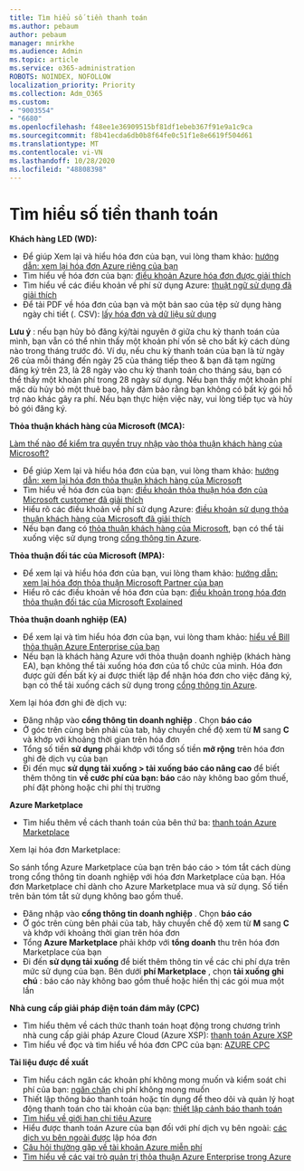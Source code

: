 ```yaml
---
title: Tìm hiểu số tiền thanh toán
ms.author: pebaum
author: pebaum
manager: mnirkhe
ms.audience: Admin
ms.topic: article
ms.service: o365-administration
ROBOTS: NOINDEX, NOFOLLOW
localization_priority: Priority
ms.collection: Adm_O365
ms.custom:
- "9003554"
- "6680"
ms.openlocfilehash: f48ee1e36909515bf81df1ebeb367f91e9a1c9ca
ms.sourcegitcommit: f8b41ecda6db0b8f64fe0c51f1e8e6619f504d61
ms.translationtype: MT
ms.contentlocale: vi-VN
ms.lasthandoff: 10/28/2020
ms.locfileid: "48808398"
---
```

# <a name="understand-billing-amount"></a>Tìm hiểu số tiền thanh toán

**Khách hàng LED (WD):**

- Để giúp Xem lại và hiểu hóa đơn của bạn, vui lòng tham khảo: [hướng dẫn: xem lại hóa đơn Azure riêng của bạn](https://docs.microsoft.com/azure/cost-management-billing/understand/review-individual-bill?WT.mc_id=Portal-Microsoft_Azure_Support)
- Tìm hiểu về hóa đơn của bạn: [điều khoản Azure hóa đơn được giải thích](https://docs.microsoft.com/azure/cost-management-billing/understand/understand-invoice?WT.mc_id=Portal-Microsoft_Azure_Support)
- Tìm hiểu về các điều khoản về phí sử dụng Azure: [thuật ngữ sử dụng đã giải thích](https://docs.microsoft.com/azure/cost-management-billing/understand/understand-usage?WT.mc_id=Portal-Microsoft_Azure_Support)
- Để tải PDF về hóa đơn của bạn và một bản sao của tệp sử dụng hàng ngày chi tiết (. CSV): [lấy hóa đơn và dữ liệu sử dụng](https://docs.microsoft.com/azure/billing/billing-download-azure-invoice-daily-usage-date?WT.mc_id=Portal-Microsoft_Azure_Support)

**Lưu ý** : nếu bạn hủy bỏ đăng ký/tài nguyên ở giữa chu kỳ thanh toán của mình, bạn vẫn có thể nhìn thấy một khoản phí vốn sẽ cho bất kỳ cách dùng nào trong tháng trước đó. Ví dụ, nếu chu kỳ thanh toán của bạn là từ ngày 26 của mỗi tháng đến ngày 25 của tháng tiếp theo & bạn đã tạm ngừng đăng ký trên 23, là 28 ngày vào chu kỳ thanh toán cho tháng sáu, bạn có thể thấy một khoản phí trong 28 ngày sử dụng. Nếu bạn thấy một khoản phí mặc dù hủy bỏ một thuê bao, hãy đảm bảo rằng bạn không có bất kỳ gói hỗ trợ nào khác gây ra phí. Nếu bạn thực hiện việc này, vui lòng tiếp tục và hủy bỏ gói đăng ký.

**Thỏa thuận khách hàng của Microsoft (MCA):**

[Làm thế nào để kiểm tra quyền truy nhập vào thỏa thuận khách hàng của Microsoft?](https://docs.microsoft.com/azure/cost-management-billing/manage/download-azure-invoice-daily-usage-date?WT.mc_id=Portal-Microsoft_Azure_Support#check-access-to-a-microsoft-customer-agreement)

- Để giúp Xem lại và hiểu hóa đơn của bạn, vui lòng tham khảo: [hướng dẫn: xem lại hóa đơn thỏa thuận khách hàng của Microsoft](https://docs.microsoft.com/azure/cost-management-billing/understand/review-customer-agreement-bill?WT.mc_id=Portal-Microsoft_Azure_Support)
- Tìm hiểu về hóa đơn của bạn: [điều khoản thỏa thuận hóa đơn của Microsoft customer đã giải thích](https://docs.microsoft.com/azure/cost-management-billing/understand/mca-understand-your-invoice?WT.mc_id=Portal-Microsoft_Azure_Support)
- Hiểu rõ các điều khoản về phí sử dụng Azure: [điều khoản sử dụng thỏa thuận khách hàng của Microsoft đã giải thích](https://docs.microsoft.com/azure/cost-management-billing/understand/mca-understand-your-usage?WT.mc_id=Portal-Microsoft_Azure_Support)
- Nếu bạn đang có [thỏa thuận khách hàng của Microsoft](https://docs.microsoft.com/azure/cost-management-billing/manage/download-azure-invoice-daily-usage-date?WT.mc_id=Portal-Microsoft_Azure_Support#check-access-to-a-microsoft-customer-agreement), bạn có thể tải xuống việc sử dụng trong [cổng thông tin Azure](https://portal.azure.com/).

**Thỏa thuận đối tác của Microsoft (MPA):**

- Để xem lại và hiểu hóa đơn của bạn, vui lòng tham khảo: [hướng dẫn: xem lại hóa đơn thỏa thuận Microsoft Partner của bạn](https://docs.microsoft.com/azure/cost-management-billing/understand/review-partner-agreement-bill?WT.mc_id=Portal-Microsoft_Azure_Support)
- Hiểu rõ các điều khoản về hóa đơn của bạn: [điều khoản trong hóa đơn thỏa thuận đối tác của Microsoft Explained](https://docs.microsoft.com/azure/cost-management-billing/understand/mpa-invoice-terms?WT.mc_id=Portal-Microsoft_Azure_Support)

**Thỏa thuận doanh nghiệp (EA)**

- Để xem lại và tìm hiểu hóa đơn của bạn, vui lòng tham khảo: [hiểu về Bill thỏa thuận Azure Enterprise của bạn](https://docs.microsoft.com/azure/cost-management-billing/understand/review-enterprise-agreement-bill?WT.mc_id=Portal-Microsoft_Azure_Support)
- Nếu bạn là khách hàng Azure với thỏa thuận doanh nghiệp (khách hàng EA), bạn không thể tải xuống hóa đơn của tổ chức của mình. Hóa đơn được gửi đến bất kỳ ai được thiết lập để nhận hóa đơn cho việc đăng ký, bạn có thể tải xuống cách sử dụng trong [cổng thông tin Azure](https://portal.azure.com/).

Xem lại hóa đơn ghi đè dịch vụ:

- Đăng nhập vào **cổng thông tin doanh nghiệp** . Chọn **báo cáo**
- Ở góc trên cùng bên phải của tab, hãy chuyển chế độ xem từ **M** sang **C** và khớp với khoảng thời gian trên hóa đơn
- Tổng số tiền **sử dụng** phải khớp với tổng số tiền **mở rộng** trên hóa đơn ghi đè dịch vụ của bạn
- Đi đến mục **sử dụng tải xuống > tải xuống báo cáo nâng cao** để biết thêm thông tin **về cước phí của bạn: báo** cáo này không bao gồm thuế, phí đặt phòng hoặc chi phí thị trường

**Azure Marketplace**

- Tìm hiểu thêm về cách thanh toán của bên thứ ba: [thanh toán Azure Marketplace](https://docs.microsoft.com/azure/billing/billing-understand-your-azure-marketplace-charges?WT.mc_id=Portal-Microsoft_Azure_Support)

Xem lại hóa đơn Marketplace:

So sánh tổng Azure Marketplace của bạn trên báo cáo > tóm tắt cách dùng trong cổng thông tin doanh nghiệp với hóa đơn Marketplace của bạn. Hóa đơn Marketplace chỉ dành cho Azure Marketplace mua và sử dụng. Số tiền trên bản tóm tắt sử dụng không bao gồm thuế.

- Đăng nhập vào **cổng thông tin doanh nghiệp** . Chọn **báo cáo**
- Ở góc trên cùng bên phải của tab, hãy chuyển chế độ xem từ **M** sang **C** và khớp với khoảng thời gian trên hóa đơn
- Tổng **Azure Marketplace** phải khớp với **tổng doanh** thu trên hóa đơn Marketplace của bạn
- Đi đến **sử dụng tải xuống** để biết thêm thông tin về các chi phí dựa trên mức sử dụng của bạn. Bên dưới **phí Marketplace** , chọn **tải xuống** **ghi chú** : báo cáo này không bao gồm thuế hoặc hiển thị các gói mua một lần

**Nhà cung cấp giải pháp điện toán đám mây (CPC)**

- Tìm hiểu thêm về cách thức thanh toán hoạt động trong chương trình nhà cung cấp giải pháp Azure Cloud (Azure XSP): [thanh toán Azure XSP](https://docs.microsoft.com/azure/cloud-solution-provider/billing/azure-csp-billing-overview?WT.mc_id=Portal-Microsoft_Azure_Support)
- Tìm hiểu về đọc và tìm hiểu về hóa đơn CPC của bạn: [AZURE CPC](https://docs.microsoft.com/azure/cloud-solution-provider/billing/azure-csp-invoice?WT.mc_id=Portal-Microsoft_Azure_Support)

**Tài liệu được đề xuất**

- Tìm hiểu cách ngăn các khoản phí không mong muốn và kiểm soát chi phí của bạn: [ngăn chặn](https://docs.microsoft.com/azure/cost-management-billing/manage/getting-started?WT.mc_id=Portal-Microsoft_Azure_Support) chi phí không mong muốn
- Thiết lập thông báo thanh toán hoặc tín dụng để theo dõi và quản lý hoạt động thanh toán cho tài khoản của bạn: [thiết lập cảnh báo thanh toán](https://docs.microsoft.com/azure/cost-management-billing/costs/cost-mgt-alerts-monitor-usage-spending?WT.mc_id=Portal-Microsoft_Azure_Support)
- [Tìm hiểu về giới hạn chi tiêu Azure](https://docs.microsoft.com/azure/cost-management-billing/manage/spending-limit?WT.mc_id=Portal-Microsoft_Azure_Support)
- Hiểu được thanh toán Azure của bạn đối với phí dịch vụ bên ngoài: [các dịch vụ bên ngoài được](https://docs.microsoft.com/azure/cost-management-billing/understand/understand-azure-marketplace-charges?WT.mc_id=Portal-Microsoft_Azure_Support) lập hóa đơn
- [Câu hỏi thường gặp về tài khoản Azure miễn phí](https://azure.microsoft.com/free/free-account-faq/)
- [Tìm hiểu về các vai trò quản trị thỏa thuận Azure Enterprise trong Azure](https://docs.microsoft.com/azure/cost-management-billing/manage/understand-ea-roles?WT.mc_id=Portal-Microsoft_Azure_Support)